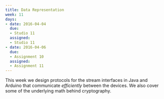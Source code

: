 ```yaml
---
title: Data Representation
week: 11
days:
- date: 2016-04-04
  due: 
  - Studio 11
  assigned:
  - Studio 11
- date: 2016-04-06
  due: 
  - Assignment 10
  assigned:
  - Assignment 11
---
```


This week we design protocols for the stream interfaces in Java and Arduino that communicate *efficiently* between the devices. We also cover some of the underlying math behind cryptography.